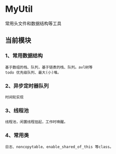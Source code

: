 # MyUtil
常用头文件和数据结构等工具


## 当前模块

### 1、常用数据结构
    基于数组的栈、队列，基于链表的栈、队列。avl树等
    todo 优先级队列、最大(小)堆。
### 2、异步定时器队列
    时间轮实现
### 3、线程池
    线程池，闲置线程挂起，工作时唤醒。
### 4、常用类
    日志、noncopytable、enable_shared_of_this 等class。

